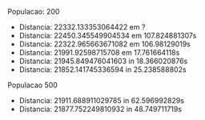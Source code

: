 Populacao: 200
- Distancia: 22332.133353064422 em ?
- Distancia: 22450.345549904534 em 107.824881307s
- Distancia: 22322.965663671082 em 106.98129019s
- Distancia: 21991.92598715708 em 17.761664118s
- Distancia: 21945.849476041603 in 18.366020876s
- Distancia: 21852.141745336594 in 25.238588802s

Populacao 500
- Distancia: 21911.688911029785 in 62.596992829s
- Distancia: 21877.752249810932 in 48.749711719s

